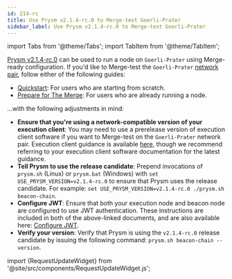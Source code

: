 ```yaml
---
id: 214-rc
title: Use Prysm v2.1.4-rc.0 to Merge-test Goerli-Prater
sidebar_label: Use Prysm v2.1.4-rc.0 to Merge-test Goerli-Prater
---
```


import Tabs from '@theme/Tabs';
import TabItem from '@theme/TabItem';

[Prysm v2.1.4-rc.0](https://github.com/prysmaticlabs/prysm/releases/tag/v2.1.4-rc.0) can be used to run a node on `Goerli-Prater` using Merge-ready configuration. If you'd like to Merge-test the `Goerli-Prater` [network pair](../concepts/nodes-networks.md), follow either of the following guides:

 - [Quickstart](../install/install-with-script.md): For users who are starting from scratch.
 - [Prepare for The Merge](../prepare-for-merge.md): For users who are already running a node.


...with the following adjustments in mind:

 - **Ensure that you're using a network-compatible version of your execution client**: You may need to use a prerelease version of execution client software if you want to Merge-test on the `Goerli-Prater` network pair. Execution client guidance is available [here](https://notes.ethereum.org/@launchpad/goerli), though we recommend referring to your execution client software documentation for the latest guidance.
 - **Tell Prysm to use the release candidate**: Prepend invocations of `prysm.sh` (Linux) or `prysm.bat` (Windows) with `set USE_PRYSM_VERSION=v2.1.4-rc.0` to ensure that Prysm uses the release candidate. For example: `set USE_PRYSM_VERSION=v2.1.4-rc.0 ./prysm.sh beacon-chain`.
 - **Configure JWT**: Ensure that both your execution node and beacon node are configured to use JWT authentication. These instructions are included in both of the above-linked documents, and are also available here: [Configure JWT](../execution-node/authentication.md).
 - **Verify your version**: Verify that Prysm is using the `v2.1.4-rc.0` release candidate by issuing the following command: `prysm.sh beacon-chain --version`.


import {RequestUpdateWidget} from '@site/src/components/RequestUpdateWidget.js';

<RequestUpdateWidget />